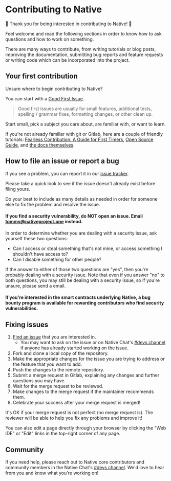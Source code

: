 # Contributing to Native

:tada: Thank you for being interested in contributing to Native! :tada:

Feel welcome and read the following sections in order to know how to ask questions and how to work on something.

There are many ways to contribute, from writing tutorials or blog posts, improving the documentation, submitting bug reports and feature requests or writing code which can be incorporated into the project.

## Your first contribution

Unsure where to begin contributing to Native?

You can start with a [Good First Issue](https://gitlab.com/groups/native-project/-/issues?scope=all&utf8=✓&state=opened&label_name[]=Good%20First%20Issue).

> Good first issues are usually for small features, additional tests, spelling / grammar fixes, formatting changes, or other clean up.

Start small, pick a subject you care about, are familiar with, or want to learn.

If you're not already familiar with git or Gitlab, here are a couple of friendly tutorials: [Fearless Contribution: A Guide for First Timers](https://about.gitlab.com/2016/06/16/fearless-contribution-a-guide-for-first-timers/), [Open Source Guide](https://opensource.guide/), and [the docs themselves](https://docs.gitlab.com/ee/gitlab-basics/).

## How to file an issue or report a bug

If you see a problem, you can report it in our [issue tracker](https://gitlab.com/groups/native-project/-/issues).

Please take a quick look to see if the issue doesn't already exist before filing yours.

Do your best to include as many details as needed in order for someone else to fix the problem and resolve the issue.

#### If you find a security vulnerability, do NOT open an issue. Email tommy@nativeproject.one instead.

In order to determine whether you are dealing with a security issue, ask yourself these two questions:

- Can I access or steal something that's not mine, or access something I shouldn't have access to?
- Can I disable something for other people?

If the answer to either of those two questions are "yes", then you're probably dealing with a security issue. Note that even if you answer "no" to both questions, you may still be dealing with a security issue, so if you're unsure, please send a email.

#### If you're interested in the smart contracts underlying Native, a bug bounty program is available for rewarding contributors who find security vulnerabilities.

## Fixing issues

1. [Find an issue](https://gitlab.com/groups/native-project/-/issues) that you are interested in.
    - You may want to ask on the issue or on Native Chat's [#devs channel](https://chat.nativeproject.one/channel/devs) if anyone has already started working on the issue.
1. Fork and clone a local copy of the repository.
1. Make the appropriate changes for the issue you are trying to address or the feature that you want to add.
1. Push the changes to the remote repository.
1. Submit a merge request in Gitlab, explaining any changes and further questions you may have.
1. Wait for the merge request to be reviewed.
1. Make changes to the merge request if the maintainer recommends them.
1. Celebrate your success after your merge request is merged!

It's OK if your merge request is not perfect (no merge request is).
The reviewer will be able to help you fix any problems and improve it!

You can also edit a page directly through your browser by clicking the "Web IDE" or "Edit" links in the top-right corner of any page.

## Community

If you need help, please reach out to Native core contributors and community members in the Native Chat's [#devs channel](https://chat.nativeproject.one/channel/devs). We'd love to hear from you and know what you're working on!
